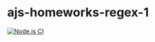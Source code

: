 # ajs-homeworks-regex-1

[![Node.js CI](https://github.com/O-R-C/ajs-homeworks-regex-1/actions/workflows/node.js.yml/badge.svg)](https://github.com/O-R-C/ajs-homeworks-regex-1/actions/workflows/node.js.yml)
